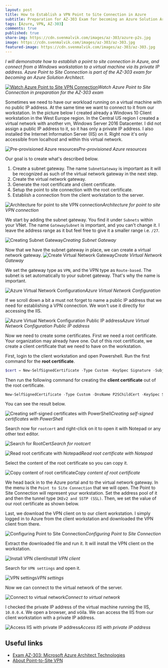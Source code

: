 ```yaml
---
layout: post
title: How to Establish a VPN Point to Site Connection in Azure
subtitle: Preparation for AZ-303 Exam for becoming an Azure Solution Architect - VPN Connection
tags: [Azure, VPN, AZ-303]
comments: true
published: true
share-img: https://cdn.svenmalvik.com/images/az-303/azure-p2s.jpg
image: https://cdn.svenmalvik.com/images/az-303/az-303.jpg
featured-image: https://cdn.svenmalvik.com/images/az-303/az-303.jpg
---
```


*I will demonstrate how to establish a point to site connection in Azure, and connect from a Windows workstation to a virtual machine via its private IP address. Azure Point to Site Connection is part of the AZ-303 exam for becoming an Azure Solution Architect.*

[![Watch Azure Point to Site VPN Connection](https://cdn.svenmalvik.com/images/az-303/azure-p2s-yt.jpg "AZ-303: Azure Point to Site Connection")](https://www.youtube.com/watch?v=w1Sx9Jcwa0k)*Watch Azure Point to Site Connection in preparation for the AZ-303 exam*

Sometimes we need to have our workload running on a virtual machine with no public IP address. At the same time we want to connect to it from our workstation. In the picture below I created already a Windows 10 Client workstation in the West Europe region. In the Central US region I created a virtual network with another vm, Windows Server 2016 Datacenter. I did not assign a public IP address to it, so it has only a private IP address. I also installed the Internet Information Server (IIS) on it. Right now it's only accessible from localhost and within this virtual network.

![Pre-provisioned Azure resources](https://cdn.svenmalvik.com/images/az-303/az-303-p2s-1.jpg)*Pre-provisioned Azure resources*

Our goal is to create what's described below.

1. Create a subnet gateway. The name `SubnetGateway` is important as it will be recognized as such of the virtual network gateway in the next step.
1. Create the virtual network gateway.
1. Generate the root certificate and client certificate.
1. Setup the point to site connection with the root certificate.
1. Establish a connection from the client workstation to the server.

![Architecture for point to site VPN connection](https://cdn.svenmalvik.com/images/az-303/az-303-p2s-2.jpg)*Architecture for point to site VPN connection*

We start by adding the subnet gateway. You find it under `Subnets` within your VNet. The name `GatewaySubnet` is important, and you can't change it. I leave the address range as it but feel free to give it a smaller range i.e. `/27`.

![Creating Subnet Gateway](https://cdn.svenmalvik.com/images/az-303/az-303-p2s-3.jpg)*Creating Subnet Gateway*

Now that we have the subnet gateway in place, we can create a virtual network gateway.
![Create Virtual Network Gateway](https://cdn.svenmalvik.com/images/az-303/az-303-p2s-4.jpg)*Create Virtual Network Gateway*

We set the gateway type as `VPN`, and the VPN type as `Route-based`. The subnet is set automatically to your subnet gateway. That's why the name is important.

![Azure Virtual Network Configuration](https://cdn.svenmalvik.com/images/az-303/az-303-p2s-5.jpg)*Azure Virtual Network Configuration*

If we scroll down a bit a must not forget to name a public IP address that we need for establishing a VPN connection. We won't use it directly for accessing the IIS.

![Azure Virtual Network Configuration Public IP address](https://cdn.svenmalvik.com/images/az-303/az-303-p2s-6.jpg)*Azure Virtual Network Configuration Public IP address*

Now we need to create some certificates. First we need a root certificate. Your organization may already have one. Out of this root certificate, we create a client certificate that we need to have on the workstation. 

First, login to the client workstation and open Powershell. Run the first command for the **root certificate**.
```powershell
$cert = New-SelfSignedCertificate -Type Custom -KeySpec Signature -Subject "CN=RootCertificate" -KeyExportPolicy Exportable -HashAlgorithm sha256 -KeyLength 2048 -CertStoreLocation "Cert:\CurrentUser\My" -KeyUsageProperty Sign -KeyUsage CertSign
```

Then run the following command for creating the **client certificate** out of the root certificate.
```powershell
New-SelfSignedCertificate -Type Custom -DnsName P2SChildCert -KeySpec Signature -Subject "CN=ClientCertificate" -KeyExportPolicy Exportable -HashAlgorithm sha256 -KeyLength 2048 -CertStoreLocation "Cert:\CurrentUser\My" -Signer $cert
```

You can see the result below.

![Creating self-signed certificates with PowerShell](https://cdn.svenmalvik.com/images/az-303/az-303-p2s-7.jpg)*Creating self-signed certificates with PowerShell*

Search now for `rootcert` and right-click on it to open it with Notepad or any other text editor.

![Search for RootCert](https://cdn.svenmalvik.com/images/az-303/az-303-p2s-8.jpg)*Search for rootcert*

![Read root certificate with Notepad](https://cdn.svenmalvik.com/images/az-303/az-303-p2s-9.jpg)*Read root certificate with Notepad*

Select the content of the root certificate so you can copy it.

![Copy content of root certificate](https://cdn.svenmalvik.com/images/az-303/az-303-p2s-10.jpg)*Copy content of root certificate*

We head back in to the Azure portal and to the virtual network gateway. In the menu is the `Point to Site Connection` that we will open. The Point to Site Connection will represent your workstation. Set the address pool of it and then the tunnel type `IKEv2 and SSTP (SSL)`. Then, we set the value of our root certificate as shown below.

Last, we download the VPN client on to our client workstation. I simply logged in to Azure from the client workstation and downloaded the VPN client from there.

![Configuring Point to Site Connection](https://cdn.svenmalvik.com/images/az-303/az-303-p2s-11.jpg)*Configuring Point to Site Connection*

Extract the downloaded file and run it. It will install the VPN client on the workstation.

![Install VPN client](https://cdn.svenmalvik.com/images/az-303/az-303-p2s-12.jpg)*Install VPN client*

Search for `VPN settings` and open it.

![VPN settings](https://cdn.svenmalvik.com/images/az-303/az-303-p2s-13.jpg)*VPN settings*

Now we can connect to the virtual network of the server.

![Connect to virtual network](https://cdn.svenmalvik.com/images/az-303/az-303-p2s-14.jpg)*Connect to virtual network*

I checked the private IP address of the virtual machine running the IIS, `10.0.0.4`. We open a browser, and vóila. We can access the IIS from our client workstation with a private IP address.

![Access IIS with private IP address](https://cdn.svenmalvik.com/images/az-303/az-303-p2s-16.jpg)*Access IIS with private IP address*

## Useful links

- [Exam AZ-303: Microsoft Azure Architect Technologies](https://docs.microsoft.com/en-us/learn/certifications/exams/az-303?WT.mc_id=AZ-MVP-5004080)
- [About Point-to-Site VPN](https://docs.microsoft.com/en-us/azure/vpn-gateway/point-to-site-about?WT.mc_id=AZ-MVP-5004080)
